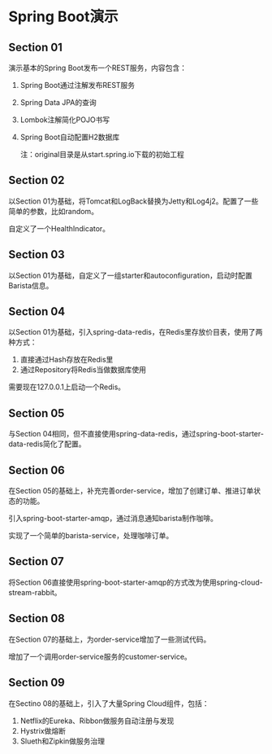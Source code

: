 # Spring Boot演示

## Section 01

演示基本的Spring Boot发布一个REST服务，内容包含：

1. Spring Boot通过注解发布REST服务
2. Spring Data JPA的查询
3. Lombok注解简化POJO书写
4. Spring Boot自动配置H2数据库

    注：original目录是从start.spring.io下载的初始工程

## Section 02

以Section 01为基础，将Tomcat和LogBack替换为Jetty和Log4j2。配置了一些简单的参数，比如random。

自定义了一个HealthIndicator。

## Section 03

以Section 01为基础，自定义了一组starter和autoconfiguration，启动时配置Barista信息。

## Section 04

以Section 01为基础，引入spring-data-redis，在Redis里存放价目表，使用了两种方式：

1. 直接通过Hash存放在Redis里
2. 通过Repository将Redis当做数据库使用

需要现在127.0.0.1上启动一个Redis。

## Section 05

与Section 04相同，但不直接使用spring-data-redis，通过spring-boot-starter-data-redis简化了配置。

## Section 06

在Section 05的基础上，补充完善order-service，增加了创建订单、推进订单状态的功能。

引入spring-boot-starter-amqp，通过消息通知barista制作咖啡。

实现了一个简单的barista-service，处理咖啡订单。

## Section 07

将Section 06直接使用spring-boot-starter-amqp的方式改为使用spring-cloud-stream-rabbit。

## Section 08

在Section 07的基础上，为order-service增加了一些测试代码。

增加了一个调用order-service服务的customer-service。

## Section 09

在Sectino 08的基础上，引入了大量Spring Cloud组件，包括：

1. Netflix的Eureka、Ribbon做服务自动注册与发现
2. Hystrix做熔断
3. Slueth和Zipkin做服务治理
